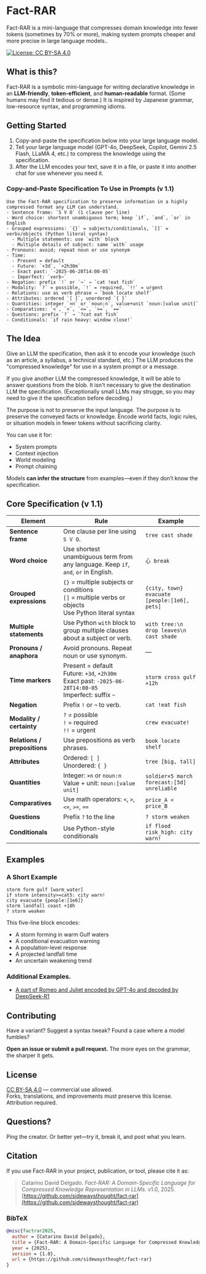 # Fact-RAR

Fact-RAR is a mini-language that compresses domain knowledge into fewer tokens (sometimes by 70% or more), making system prompts cheaper and more precise in large language models..

[![License: CC BY-SA 4.0](https://img.shields.io/badge/License-BY--SA%204.0-lightgrey.svg)](https://creativecommons.org/licenses/by-sa/4.0/)

## What is this?

Fact-RAR is a symbolic mini-language for writing declarative knowledge in an **LLM-friendly**, **token-efficient**, and **human-readable** format. (Some humans may find it tedious or dense.) It is inspired by Japanese grammar, low-resource syntax, and programming idioms.

## Getting Started

1. Copy-and-paste the specification below into your large language model.
2. Tell your large language model (GPT-4o, DeepSeek, Copilot, Gemini 2.5 Flash, LLaMA 4, etc.) to compress the knowledge using the specification.
3. After the LLM encodes your text, save it in a file, or paste it into another chat for use whenever you need it.

### Copy-and-Paste Specification To Use in Prompts (v 1.1)
```
Use the Fact-RAR specification to preserve information in a highly compressed format any LLM can understand.
- Sentence frame: `S V O` (1 clause per line)
- Word choice: shortest unambiguous term; keep `if`, `and`, `or` in English
- Grouped expressions: `{}` = subjects/conditionals, `[]` = verbs/objects (Python literal syntax)
  - Multiple statements: use `with` block  
  - Multiple details of subject: same `with` usage
- Pronouns: avoid; repeat noun or use synonym
- Time:
  - Present = default
  - Future: `+3d`, `+2h30m`
  - Exact past: `-2025-06-28T14:00-05`
  - Imperfect: `verb~`
- Negation: prefix `!` or `¬` → `cat !eat fish`
- Modality: `?` = possible, `!` = required, `!!` = urgent
- Relations: use as verb phrase → `book locate shelf`
- Attributes: ordered `[ ]`, unordered `{ }`
- Quantities: integer `×n` or `noun:n`, value+unit `noun:[value unit]`
- Comparatives: `<`, `>`, `<=`, `>=`, `==`
- Questions: prefix `?` → `?cat eat fish`
- Conditionals: `if rain heavy: window close!`
```

## The Idea
Give an LLM the specification, then ask it to encode your knowledge (such as an article, a syllabus, a technical standard, etc.) The LLM produces the "compressed knowledge" for use in a system prompt or a message.

If you give another LLM the compressed knowledge, it will be able to answer questions from the blob. It isn't necessary to give the destination LLM the specification. (Exceptionally small LLMs may strugge, so you may need to give it the specification before decoding.)

The purpose is not to preserve the input language. The purpose is to preserve the conveyed facts or knowledge. Encode world facts, logic rules, or situation models in fewer tokens without sacrificing clarity.

You can use it for:

* System prompts
* Context injection
* World modeling
* Prompt chaining

Models **can infer the structure** from examples—even if they don’t know the specification.

## Core Specification (v 1.1)

| Element                      | Rule                                                                                                                                               | Example                                         |
|-----------------------------|------------------------------------------------------------------------------------------------------------------------------------------------------|-------------------------------------------------|
| **Sentence frame**           | One clause per line using `S V O`.                                                                                                                  | `tree cast shade`                               |
| **Word choice**              | Use shortest unambiguous term from any language. Keep `if`, `and`, `or` in English.                                                                | `心 break`                                       |
| **Grouped expressions**      | `{}` = multiple subjects or conditions<br>`[]` = multiple verbs or objects<br>Use Python literal syntax                                             | `{city, town} evacuate [people:[1e6], pets]`    |
| **Multiple statements**      | Use Python `with` block to group multiple clauses about a subject or verb.                                                                          | `with tree:\n  drop leaves\n  cast shade`       |
| **Pronouns / anaphora**      | Avoid pronouns. Repeat noun or use synonym.                                                                                                         | —                                               |
| **Time markers**             | Present = default<br>Future: `+3d`, `+2h30m`<br>Exact past: `-2025-06-28T14:00-05`<br>Imperfect: suffix `~`                                          | `storm cross gulf +12h`                         |
| **Negation**                 | Prefix `!` or `¬` to verb.                                                                                                                           | `cat !eat fish`                                 |
| **Modality / certainty**     | `?` = possible<br>`!` = required<br>`!!` = urgent                                                                                                    | `crew evacuate!`                                |
| **Relations / prepositions** | Use prepositions as verb phrases.                                                                                                                   | `book locate shelf`                             |
| **Attributes**               | Ordered: `[ ]`<br>Unordered: `{ }`                                                                                                                  | `tree [big, tall]`                              |
| **Quantities**               | Integer: `×n` or `noun:n`<br>Value + unit: `noun:[value unit]`                                                                                      | `soldier×5 march`<br>`forecast:[5d] unreliable` |
| **Comparatives**             | Use math operators: `<`, `>`, `<=`, `>=`, `==`                                                                                                      | `price_A < price_B`                             |
| **Questions**                | Prefix `?` to the line                                                                                                                               | `? storm weaken`                                |
| **Conditionals**             | Use Python-style conditionals                                                                                                                       | `if flood risk_high: city warn!`                |

## Examples

### A Short Example
```text
storm form gulf [warm_water]
if storm intensity>=cat5: city warn!
city evacuate {people:[1e6]}
storm landfall coast +18h
? storm weaken
```

This five-line block encodes:

* A storm forming in warm Gulf waters
* A conditional evacuation warning
* A population-level response
* A projected landfall time
* An uncertain weakening trend

### Additional Examples.
* [A part of Romeo and Juliet encoded by GPT-4o and decoded by DeepSeek-R1](https://github.com/sidewaysthought/fact-rar/blob/main/example-romei-and-juliet.md)

## Contributing

Have a variant? Suggest a syntax tweak? Found a case where a model fumbles?

**Open an issue or submit a pull request.**
The more eyes on the grammar, the sharper it gets.

## License

[CC BY-SA 4.0](https://creativecommons.org/licenses/by-sa/4.0/) — commercial use allowed.  
Forks, translations, and improvements must preserve this license. Attribution required.

## Questions?

Ping the creator. Or better yet—try it, break it, and post what you learn.

## Citation

If you use Fact-RAR in your project, publication, or tool, please cite it as:

> Catarino David Delgado. *Fact-RAR: A Domain-Specific Language for Compressed Knowledge Representation in LLMs.* v1.0, 2025. [https://github.com/sidewaysthought/fact-rar](https://github.com/sidewaysthought/fact-rar)

### BibTeX

```bibtex
@misc{factrar2025,
  author = {Catarino David Delgado},
  title = {Fact-RAR: A Domain-Specific Language for Compressed Knowledge Representation in LLMs},
  year = {2025},
  version = {1.0},
  url = {https://github.com/sidewaysthought/fact-rar}
}
